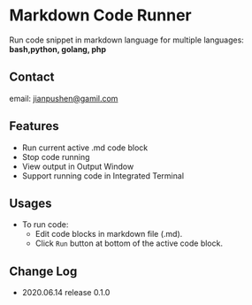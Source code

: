 # Markdown Code Runner

Run code snippet in markdown language for multiple languages: **bash,python, golang, php**

## Contact

email: jianpushen@gamil.com

## Features

* Run current active .md code block
* Stop code running
* View output in Output Window
* Support running code in Integrated Terminal

## Usages

* To run code:
  * Edit code blocks in markdown file (.md).
  * Click `Run` button at bottom of the active code block.
  
## Change Log
- 2020.06.14  release 0.1.0 